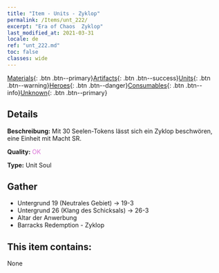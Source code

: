 ```yaml
---
title: "Item - Units - Zyklop"
permalink: /Items/unt_222/
excerpt: "Era of Chaos  Zyklop"
last_modified_at: 2021-03-31
locale: de
ref: "unt_222.md"
toc: false
classes: wide
---
```

 [Materials](/de/Items/){: .btn .btn--primary}[Artifacts](/de/Items/Artifacts/){: .btn .btn--success}[Units](/de/Items/Units/){: .btn .btn--warning}[Heroes](/de/Items/Heroes/){: .btn .btn--danger}[Consumables](/de/Items/Consumables/){: .btn .btn--info}[Unknown](/de/Items/Unknown/){: .btn .btn--primary}

## Details
 **Beschreibung:** Mit 30 Seelen-Tokens lässt sich ein Zyklop beschwören, eine Einheit mit Macht SR.

 **Quality:** <span style="color: #DA70D6">OK</span>

 **Type:** Unit Soul

## Gather

*    Untergrund 19 (Neutrales Gebiet) -> 19-3 
*    Untergrund 26 (Klang des Schicksals) -> 26-3 
*    Altar der Anwerbung 
*    Barracks Redemption - Zyklop 

## This item contains:

  None

